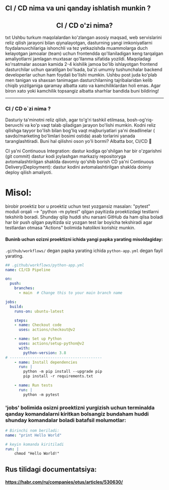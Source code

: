 ## CI / CD nima va uni qanday ishlatish munkin ?
## <center> CI / CD o'zi nima? </center>

<p>txt
Ushbu turkum maqolalardan ko'zlangan asosiy maqsad, web servislarini reliz qilish jarayoni bilan qiynalayotgan, dasturning yangi imkoniyatlarni foydalanuvchilariga ishonchli va tez yetkazishda muammolarga duch kelayotgan jamoalar (team) uchun frontendda qo'llaniladigan keng tarqalgan amaliyotlarni jamlagan muxtasar qo'llanma sifatida yozildi. Maqoladagi ko'rsatmalar asosan kamida 2-4 kishilik jamoa bo'lib ishlayotgan frontend dasturchilar uchun qaratilgan bo'lsada, ba'zi umumiy tushunchalar backend developerlar uchun ham foydali bo'lishi mumkin. Ushbu post juda ko'plab men tanigan va shaxsan tanimagan dasturchilarning tajribalaridan kelib chiqib yozilganiga qaramay albatta xato va kamchiliklardan holi emas. Agar biron xato yoki kamchilik topsangiz albatta sharhlar bandida buni bildiring!
</p>

---
### CI / CD o`zi nima ?

<p>
Dasturiy ta'minotni reliz qilish, agar to'g'ri tashkil etilmasa, bosh-og'riq-beruvchi va ko'p vaqt talab qiladigan jarayon bo'lishi mumkin. Kodni reliz qilishga tayyor bo'lish bilan bog'liq vaqt majburiyatlari ya'ni deadlinelar ( savdo/marketing bo'limlari bosimi ostida) asab torlarini yanada taranglashtiradi. Buni hal qilishni oson yo'li bormi? Albatta bor, CI/CD 🚀
</p>
 
<p>
    CI ya'ni Continuous Integration: dastur kodiga qo'shilgan har bir o'zgarishni (git commit) dastur kodi joylashgan 
    markaziy repositoryga avtomalashtirilgan shaklda davomiy qo'shib borish 
    CD ya'ni Continuous Delivery(Deployment): dastur kodini avtomalashtirilgan shaklda doimiy deploy qilish amaliyoti.
</p>

# Misol:

<p>
birobir proektiz bor u proektiz uchun test yozgansiz masalan: "pytest" moduli orqali --> "python -m pytest" qilgan payitizda proektizdagi testlarni tekshirib boradi. Shunday qilip huddi shu narsani GitHub da ham qilsa boladi har bir push qilgan payitizda siz yozgan test lar boyicha tekshiradi agar testlardan otmasa "Actions" bolimida hatolikni korishiz munkin.
</p>

#### Buninb uchun ozizni proektizni ichida yangi papka yarating misoldagiday:
```.github/workflows/``` degan papka yarating ichida ```python-app.yml``` degan fayil yarating.

~~~yaml
## .github/workflows/python-app.yml
name: CI/CD Pipeline

on:
  push:
    branches:
      - main  # Change this to your main branch name

jobs:
  build:
    runs-on: ubuntu-latest

    steps:
    - name: Checkout code
      uses: actions/checkout@v2

    - name: Set up Python
      uses: actions/setup-python@v2
      with:
        python-version: 3.8
# -----------------------------------------
    - name: Install dependencies
      run: |
        python -m pip install --upgrade pip
        pip install -r requirements.txt

    - name: Run tests
      run: |
        python -m pytest

~~~
### 'jobs' bolimida osizni proektizni yurgizish uchun terminalda qanday komandalarni kiritkan bolsangiz bundaham huddi shunday komandalar boladi batafsil molumotlar:
~~~yaml
# Birinchi nom beriladi:
name: "print Hello World"

# keyin komanda kiritiladi
run: | 
    chmod "Hello World!" 


~~~

## Rus tilidagi documentatsiya:

#### https://habr.com/ru/companies/otus/articles/530630/